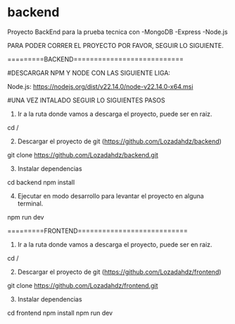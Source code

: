 # backend
Proyecto BackEnd para la prueba tecnica con -MongoDB  -Express  -Node.js


PARA PODER CORRER EL PROYECTO POR FAVOR, SEGUIR LO SIGUIENTE.

=========BACKEND===========================

#DESCARGAR NPM Y NODE CON LAS SIGUIENTE LIGA:

Node.js: https://nodejs.org/dist/v22.14.0/node-v22.14.0-x64.msi

#UNA VEZ INTALADO SEGUIR LO SIGUIENTES PASOS

1. Ir a la ruta donde vamos a descarga el proyecto, puede ser en raiz.

cd /

2. Descargar el proyecto de git (https://github.com/Lozadahdz/backend)

git clone https://github.com/Lozadahdz/backend.git

3. Instalar dependencias

cd backend
npm install

4. Ejecutar en modo desarrollo para levantar el proyecto en alguna terminal.

npm run dev

=========FRONTEND===========================

1. Ir a la ruta donde vamos a descarga el proyecto, puede ser en raiz.

cd /

2. Descargar el proyecto de git (https://github.com/Lozadahdz/frontend)

git clone https://github.com/Lozadahdz/frontend.git


3. Instalar dependencias

cd frontend
npm install
npm run dev

